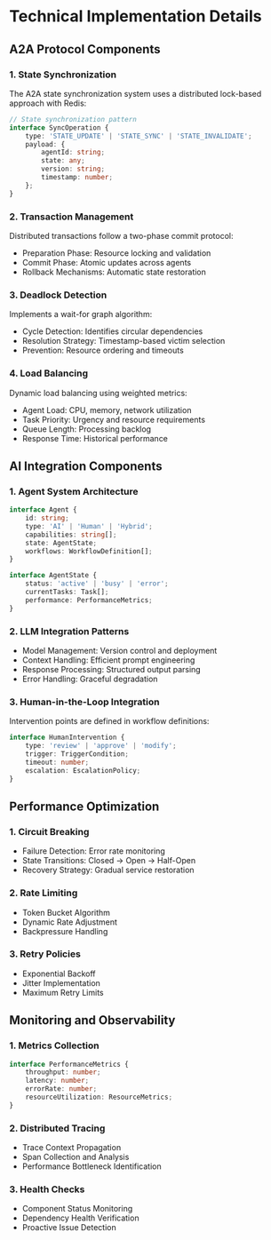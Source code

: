 # Technical Implementation Details

## A2A Protocol Components

### 1. State Synchronization
The A2A state synchronization system uses a distributed lock-based approach with Redis:

```typescript
// State synchronization pattern
interface SyncOperation {
    type: 'STATE_UPDATE' | 'STATE_SYNC' | 'STATE_INVALIDATE';
    payload: {
        agentId: string;
        state: any;
        version: string;
        timestamp: number;
    };
}
```

### 2. Transaction Management
Distributed transactions follow a two-phase commit protocol:
- Preparation Phase: Resource locking and validation
- Commit Phase: Atomic updates across agents
- Rollback Mechanisms: Automatic state restoration

### 3. Deadlock Detection
Implements a wait-for graph algorithm:
- Cycle Detection: Identifies circular dependencies
- Resolution Strategy: Timestamp-based victim selection
- Prevention: Resource ordering and timeouts

### 4. Load Balancing
Dynamic load balancing using weighted metrics:
- Agent Load: CPU, memory, network utilization
- Task Priority: Urgency and resource requirements
- Queue Length: Processing backlog
- Response Time: Historical performance

## AI Integration Components

### 1. Agent System Architecture
```typescript
interface Agent {
    id: string;
    type: 'AI' | 'Human' | 'Hybrid';
    capabilities: string[];
    state: AgentState;
    workflows: WorkflowDefinition[];
}

interface AgentState {
    status: 'active' | 'busy' | 'error';
    currentTasks: Task[];
    performance: PerformanceMetrics;
}
```

### 2. LLM Integration Patterns
- Model Management: Version control and deployment
- Context Handling: Efficient prompt engineering
- Response Processing: Structured output parsing
- Error Handling: Graceful degradation

### 3. Human-in-the-Loop Integration
Intervention points are defined in workflow definitions:
```typescript
interface HumanIntervention {
    type: 'review' | 'approve' | 'modify';
    trigger: TriggerCondition;
    timeout: number;
    escalation: EscalationPolicy;
}
```

## Performance Optimization

### 1. Circuit Breaking
- Failure Detection: Error rate monitoring
- State Transitions: Closed → Open → Half-Open
- Recovery Strategy: Gradual service restoration

### 2. Rate Limiting
- Token Bucket Algorithm
- Dynamic Rate Adjustment
- Backpressure Handling

### 3. Retry Policies
- Exponential Backoff
- Jitter Implementation
- Maximum Retry Limits

## Monitoring and Observability

### 1. Metrics Collection
```typescript
interface PerformanceMetrics {
    throughput: number;
    latency: number;
    errorRate: number;
    resourceUtilization: ResourceMetrics;
}
```

### 2. Distributed Tracing
- Trace Context Propagation
- Span Collection and Analysis
- Performance Bottleneck Identification

### 3. Health Checks
- Component Status Monitoring
- Dependency Health Verification
- Proactive Issue Detection